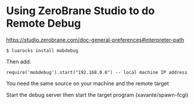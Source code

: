 # Using ZeroBrane Studio to do Remote Debug
<https://studio.zerobrane.com/doc-general-preferences#interpreter-path>

	$ luarocks install mobdebug

Then add:

	require('mobdebug').start("192.168.0.6") -- local machine IP address

You need the same source on your machine and the remote target

Start the debug server then start the target program (xavante/spawn-fcgi)

